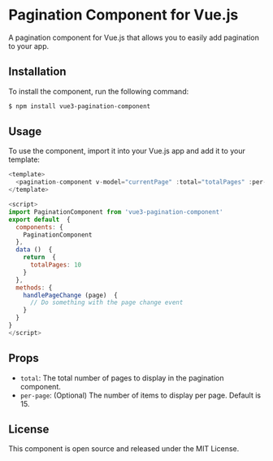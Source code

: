 
# Pagination Component for Vue.js
A  pagination  component  for  Vue.js  that  allows  you  to  easily  add  pagination  to  your  app.

## Installation
To  install  the  component,  run  the  following  command:
```bash
$ npm install vue3-pagination-component
```

## Usage
To  use  the  component,  import  it  into  your  Vue.js  app  and  add  it  to  your  template:

```js
<template>
  <pagination-component v-model="currentPage" :total="totalPages" :per-page="15"/>
</template>

<script>
import PaginationComponent from 'vue3-pagination-component'
export default  {
  components: {
    PaginationComponent
  },
  data ()  {
    return  {
      totalPages: 10
    }
  },
  methods: {
    handlePageChange (page)  {
      // Do something with the page change event
    }
  }
}
</script>
```

## Props
- `total`: The total number of pages to display in the pagination component.
- `per-page`: (Optional) The number of items to display per page. Default is 15.

## License
This component is open source and released under the MIT License.
